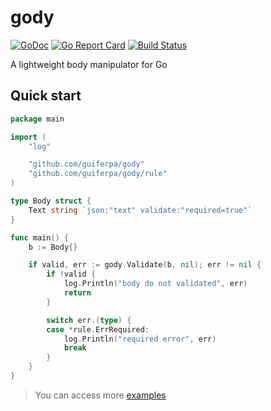 # gody
[![GoDoc](https://godoc.org/github.com/guiferpa/gody?status.svg)](https://godoc.org/github.com/guiferpa/gody)
[![Go Report Card](https://goreportcard.com/badge/github.com/guiferpa/gody)](https://goreportcard.com/report/github.com/guiferpa/gody)
[![Build Status](https://cloud.drone.io/api/badges/guiferpa/gody/status.svg)](https://cloud.drone.io/guiferpa/gody)

A lightweight body manipulator for Go

## Quick start

```go
package main

import (
	"log"

	"github.com/guiferpa/gody"
	"github.com/guiferpa/gody/rule"
)

type Body struct {
	Text string `json:"text" validate:"required=true"`
}

func main() {
	b := Body{}

	if valid, err := gody.Validate(b, nil); err != nil {
		if !valid {
			log.Println("body do not validated", err)
			return
		}

		switch err.(type) {
		case *rule.ErrRequired:
			log.Println("required error", err)
			break
		}
	}
}
```

> You can access more [examples](https://github.com/guiferpa/gody/blob/master/example/validate.go)
